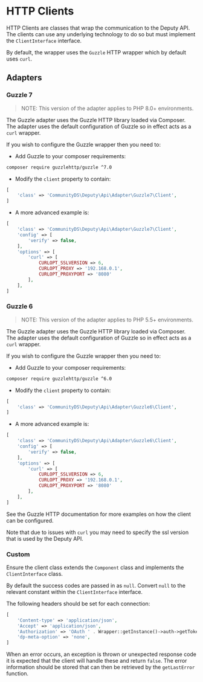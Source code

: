 # HTTP Clients

HTTP Clients are classes that wrap the communication to the Deputy API.
The clients can use any underlying technology to do so but must implement the `ClientInterface` interface.

By default, the wrapper uses the `Guzzle` HTTP wrapper which by default uses `curl`.

## Adapters

### Guzzle 7

> NOTE: This version of the adapter applies to PHP 8.0+ environments.

The Guzzle adapter uses the Guzzle HTTP library loaded via Composer.
The adapter uses the default configuration of Guzzle so in effect acts as a `curl` wrapper.

If you wish to configure the Guzzle wrapper then you need to:

* Add Guzzle to your composer requirements:

```bash
composer require guzzlehttp/guzzle ^7.0
```

* Modify the `client` property to contain:

```php
[
    'class' => 'CommunityDS\Deputy\Api\Adapter\Guzzle7\Client',
]
```

* A more advanced example is:

```php
[
    'class' => 'CommunityDS\Deputy\Api\Adapter\Guzzle7\Client',
    'config' => [
        'verify' => false,
    ],
    'options' => [
        'curl' => [
            CURLOPT_SSLVERSION => 6,
            CURLOPT_PROXY => '192.168.0.1',
            CURLOPT_PROXYPORT => '8080'
        ],
    ],
]
```

### Guzzle 6

> NOTE: This version of the adapter applies to PHP 5.5+ environments.

The Guzzle adapter uses the Guzzle HTTP library loaded via Composer.
The adapter uses the default configuration of Guzzle so in effect acts as a `curl` wrapper.

If you wish to configure the Guzzle wrapper then you need to:

* Add Guzzle to your composer requirements:

```bash
composer require guzzlehttp/guzzle ^6.0
```

* Modify the `client` property to contain:

```php
[
    'class' => 'CommunityDS\Deputy\Api\Adapter\Guzzle6\Client',
]
```

* A more advanced example is:

```php
[
    'class' => 'CommunityDS\Deputy\Api\Adapter\Guzzle6\Client',
    'config' => [
        'verify' => false,
    ],
    'options' => [
        'curl' => [
            CURLOPT_SSLVERSION => 6,
            CURLOPT_PROXY => '192.168.0.1',
            CURLOPT_PROXYPORT => '8080'
        ],
    ],
]
```

See the Guzzle HTTP documentation for more examples on how the client can be configured.

Note that due to issues with `curl` you may need to specify the ssl version that is used by the Deputy API.

### Custom

Ensure the client class extends the `Component` class and implements the `ClientInterface` class.

By default the success codes are passed in as `null`.
Convert `null` to the relevant constant within the `ClientInterface` interface.

The following headers should be set for each connection:

```php
[
    'Content-type' => 'application/json',
    'Accept' => 'application/json',
    'Authorization' => 'OAuth ' . Wrapper::getInstance()->auth->getToken(),
    'dp-meta-option' => 'none',
]
```

When an error occurs, an exception is thrown or unexpected response code it is expected that the client will handle these and return `false`.
The error information should be stored that can then be retrieved by the `getLastError` function.